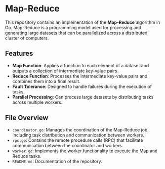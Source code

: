 # Map-Reduce

This repository contains an implementation of the **Map-Reduce** algorithm in Go. Map-Reduce is a programming model used for processing and generating large datasets that can be parallelized across a distributed cluster of computers.

## Features
- **Map Function**: Applies a function to each element of a dataset and outputs a collection of intermediate key-value pairs.
- **Reduce Function**: Processes the intermediate key-value pairs and combines them into a final result.
- **Fault Tolerance**: Designed to handle failures during the execution of tasks.
- **Parallel Processing**: Can process large datasets by distributing tasks across multiple workers.

## File Overview
- `coordinator.go`: Manages the coordination of the Map-Reduce job, including task distribution and communication between workers.
- `rpc.go`: Contains the remote procedure calls (RPC) that facilitate communication between the coordinator and workers.
- `worker.go`: Implements the worker functionality to execute the Map and Reduce tasks.
- `README.md`: Documentation of the repository.
